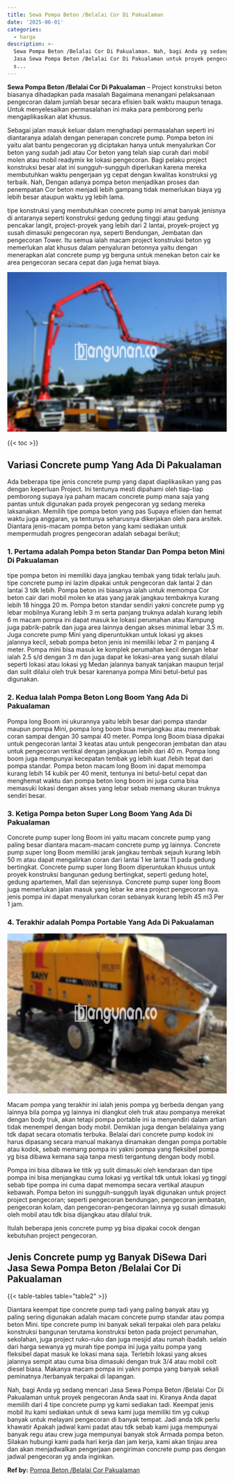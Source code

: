 ```yaml
---
title: Sewa Pompa Beton /Belalai Cor Di Pakualaman
date: '2025-06-01'
categories:
  - harga
description: >-
  Sewa Pompa Beton /Belalai Cor Di Pakualaman. Nah, bagi Anda yg sedang mencari
  Jasa Sewa Pompa Beton /Belalai Cor Di Pakualaman untuk proyek pengecoran Anda
  s...
---
```


**Sewa Pompa Beton /Belalai Cor Di Pakualaman** – Project konstruksi beton biasanya dihadapkan pada masalah Bagaimana menangani pelaksanaan pengecoran dalam jumlah besar secara efisien baik waktu maupun tenaga. Untuk menyelesaikan permasalahan ini maka para pemborong perlu mengaplikasikan alat khusus.

Sebagai jalan masuk keluar dalam menghadapi permasalahan seperti ini diantaranya adalah dengan penerapan concrete pump. Pompa beton ini yaitu alat bantu pengecoran yg diciptakan hanya untuk menyalurkan Cor beton yang sudah jadi atau Cor beton yang telah siap curah dari mobil molen atau mobil readymix ke lokasi pengecoran. Bagi pelaku project konstruksi besar alat ini sungguh-sungguh diperlukan karena mereka membutuhkan waktu pengerjaan yg cepat dengan kwalitas konstruksi yg terbaik. Nah, Dengan adanya pompa beton menjadikan proses dan penempatan Cor beton menjadi lebih gampang tidak memerlukan biaya yg lebih besar ataupun waktu yg lebih lama.

tipe konstruksi yang membutuhkan concrete pump ini amat banyak jenisnya di antaranya seperti konstruksi gedung gedung tinggi atau gedung pencakar langit, project-proyek yang lebih dari 2 lantai, proyek-project yg susah dimasuki pengecoran nya, seperti Bendungan, Jembatan dan pengecoran Tower. Itu semua ialah macam project konstruksi beton yg memerlukan alat khusus dalam penyaluran betonnya yaitu dengan menerapkan alat concrete pump yg berguna untuk menekan beton cair ke area pengecoran secara cepat dan juga hemat biaya.

![Sewa Pompa Beton /Belalai Cor Di Pakualaman](/images/sewa-concrete-pump-21.png)

{{< toc >}}

## Variasi Concrete pump Yang Ada Di Pakualaman

Ada beberapa tipe jenis concrete pump yang dapat diaplikasikan yang pas dengan keperluan Project. Ini tentunya mesti dipahami oleh tiap-tiap pemborong supaya iya paham macam concrete pump mana saja yang pantas untuk digunakan pada proyek pengecoran yg sedang mereka laksanakan. Memilih tipe pompa beton yang pas Supaya efisien dan hemat waktu juga anggaran, ya tentunya seharusnya dikerjakan oleh para arsitek. Diantara jenis-macam pompa beton yang kami sediakan untuk mempermudah progres pengecoran adalah sebagai berikut;

### 1\. Pertama adalah Pompa beton Standar Dan Pompa beton Mini Di Pakualaman

tipe pompa beton ini memiliki daya jangkau tembak yang tidak terlalu jauh. tipe concrete pump ini lazim dipakai untuk pengecoran dak lantai 2 dan lantai 3 tdk lebih. Pompa beton ini biasanya ialah untuk memompa Cor beton cair dari mobil molen ke atas yang jarak jangkau tembaknya kurang lebih 18 hingga 20 m. Pompa beton standar sendiri yakni concrete pump yg lebar mobilnya Kurang lebih 3 m serta panjang truknya adalah kurang lebih 6 m macam pompa ini dapat masuk ke lokasi perumahan atau Kampung juga pabrik-pabrik dan juga area lainnya dengan akses minimal lebar 3.5 m. Juga concrete pump Mini yang diperuntukkan untuk lokasi yg akses jalannya kecil, sebab pompa beton jenis ini memiliki lebar 2 m panjang 4 meter. Pompa mini bisa masuk ke komplek perumahan kecil dengan lebar ialah 2.5 s/d dengan 3 m dan juga dapat ke lokasi-area yang susah dilalui seperti lokasi atau lokasi yg Medan jalannya banyak tanjakan maupun terjal dan sulit dilalui oleh truk besar karenanya pompa Mini betul-betul pas digunakan.

### 2\. Kedua Ialah Pompa Beton Long Boom Yang Ada Di Pakualaman

Pompa long Boom ini ukurannya yaitu lebih besar dari pompa standar maupun pompa Mini, pompa long boom bisa menjangkau atau menembak coran sampai dengan 30 sampai 40 meter. Pompa long Boom biasa dipakai untuk pengecoran lantai 3 keatas atau untuk pengecoran jembatan dan atau untuk pengecoran vertikal dengan jangkauan lebih dari 40 m. Pompa long boom juga mempunyai kecepatan tembak yg lebih kuat /lebih tepat dari pompa standar. Pompa beton macam long Boom ini dapat memompa kurang lebih 14 kubik per 40 menit, tentunya ini betul-betul cepat dan menghemat waktu dan pompa beton long boom ini juga cuma bisa memasuki lokasi dengan akses yang lebar sebab memang ukuran truknya sendiri besar.

### 3\. Ketiga Pompa beton Super Long Boom Yang Ada Di Pakualaman

Concrete pump super long Boom ini yaitu macam concrete pump yang paling besar diantara macam-macam concrete pump yg lainnya. Concrete pump super long Boom memiliki jarak jangkau tembak sejauh kurang lebih 50 m atau dapat mengalirkan coran dari lantai 1 ke lantai 11 pada gedung bertingkat. Concrete pump super long Boom diperuntukan khusus untuk proyek konstruksi bangunan gedung bertingkat, seperti gedung hotel, gedung apartemen, Mall dan sejenisnya. Concrete pump super long Boom juga memerlukan jalan masuk yang lebar ke area project pengecoran nya. jenis pompa ini dapat menyalurkan coran sebanyak kurang lebih 45 m3 Per 1 jam.

### 4\. Terakhir adalah Pompa Portable Yang Ada Di Pakualaman

![Sewa Pompa Beton /Belalai Cor Di Pakualaman](/images/sewa-concrete-pump-30.png)

Macam pompa yang terakhir ini ialah jenis pompa yg berbeda dengan yang lainnya bila pompa yg lainnya ini diangkut oleh truk atau pompanya merekat dengan body truk, akan tetapi pompa portable ini ia menyendiri dalam artian tidak menempel dengan body mobil. Demikian juga dengan belalainya yang tdk dapat secara otomatis terbuka. Belalai dari concrete pump kodok ini harus dipasang secara manual makanya dinamakan dengan pompa portable atau kodok, sebab memang pompa ini yakni pompa yang fleksibel pompa yg bisa dibawa kemana saja tanpa mesti tergantung dengan body mobil.

Pompa ini bisa dibawa ke titik yg sulit dimasuki oleh kendaraan dan tipe pompa ini bisa menjangkau cuma lokasi yg vertikal tdk untuk lokasi yg tinggi sebab tipe pompa ini cuma dapat memompa secara vertikal ataupun kebawah. Pompa beton ini sungguh-sungguh layak digunakan untuk project project pengecoran; seperti pengecoran bendungan, pengecoran jembatan, pengecoran kolam, dan pengecoran-pengecoran lainnya yg susah dimasuki oleh mobil atau tdk bisa dijangkau atau dilalui truk.

Itulah beberapa jenis concrete pump yg bisa dipakai cocok dengan kebutuhan project pengecoran.

## Jenis Concrete pump yg Banyak DiSewa Dari Jasa Sewa Pompa Beton /Belalai Cor Di Pakualaman

{{< table-tables table="table2" >}}

Diantara keempat tipe concrete pump tadi yang paling banyak atau yg paling sering digunakan adalah macam concrete pump standar atau pompa beton Mini. tipe concrete pump ini banyak sekali terpakai oleh para pelaku konstruksi bangunan terutama konstruksi beton pada project perumahan, sekolahan, juga project ruko-ruko dan juga mesjid atau rumah ibadah. selain dari harga sewanya yg murah tipe pompa ini juga yaitu pompa yang fleksibel dapat masuk ke lokasi mana saja. Terlebih lokasi yang akses jalannya sempit atau cuma bisa dimasuki dengan truk 3/4 atau mobil colt diesel biasa. Makanya macam pompa ini yakni pompa yang banyak sekali peminatnya /terbanyak terpakai di lapangan.

Nah, bagi Anda yg sedang mencari Jasa Sewa Pompa Beton /Belalai Cor Di Pakualaman untuk proyek pengecoran Anda saat ini. Kiranya Anda dapat memilih dari 4 tipe concrete pump yg kami sediakan tadi. Keempat jenis mobil itu kami sediakan untuk di sewa kami juga memiliki tim yg cukup banyak untuk melayani pengecoran di banyak tempat. Jadi anda tdk perlu khawatir Apakah jadwal kami padat atau tdk sebab kami juga mempunyai banyak regu atau crew juga mempunyai banyak stok Armada pompa beton. Silakan hubungi kami pada hari kerja dan jam kerja, kami akan tinjau area dan akan menjadwalkan pengerjaan pengiriman concrete pump pas dengan jadwal pengecoran yg anda inginkan.

**Ref by:** [Pompa Beton /Belalai Cor Pakualaman](https://id.wikipedia.org/wiki/Pompa)
